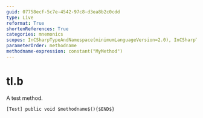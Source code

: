 ```yaml
---
guid: 07758ecf-5c7e-4542-97c8-d3ea8b2c0cdd
type: Live
reformat: True
shortenReferences: True
categories: mnemonics
scopes: InCSharpTypeAndNamespace(minimumLanguageVersion=2.0), InCSharpTypeMember(minimumLanguageVersion=2.0)
parameterOrder: methodname
methodname-expression: constant("MyMethod")
---
```


# tl.b

A test method.

```
[Test] public void $methodname$(){$END$}
```

